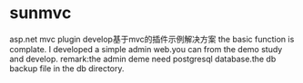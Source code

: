 # sunmvc
asp.net mvc plugin develop基于mvc的插件示例解决方案
the basic function is complate. I developed a simple admin web.you can from the demo study and develop.
remark:the admin deme need postgresql database.the db backup file in the db directory.
